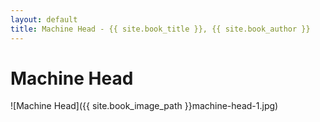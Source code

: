 ```yaml
---
layout: default
title: Machine Head - {{ site.book_title }}, {{ site.book_author }}
---
```


# Machine Head

![Machine Head]({{ site.book_image_path }}machine-head-1.jpg)
